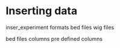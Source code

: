 # Inserting data

inser_experiment
formats
bed files
wig files

bed files columns
pre defined columns